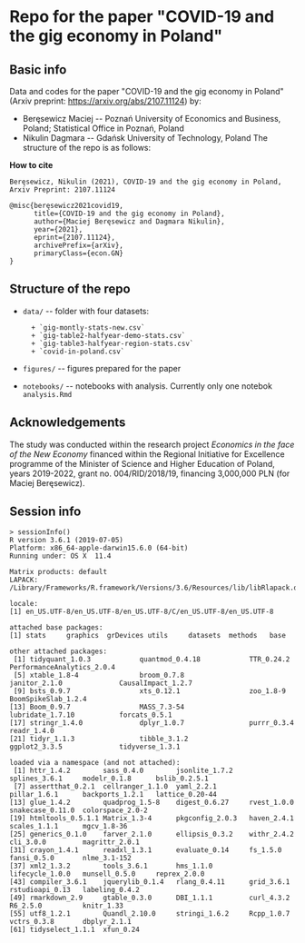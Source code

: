 # Repo for the paper "COVID-19 and the gig economy in Poland"

## Basic info

Data and codes for the paper "COVID-19 and the gig economy in Poland" (Arxiv preprint: https://arxiv.org/abs/2107.11124) by:

+ Beręsewicz Maciej -- Poznań University of Economics and Business, Poland; Statistical Office in Poznań, Poland
+ Nikulin Dagmara -- Gdańsk University of Technology, Poland
The structure of the repo is as follows:

**How to cite**

```
Beręsewicz, Nikulin (2021), COVID-19 and the gig economy in Poland, Arxiv Preprint: 2107.11124
```

```
@misc{beręsewicz2021covid19,
      title={COVID-19 and the gig economy in Poland}, 
      author={Maciej Beręsewicz and Dagmara Nikulin},
      year={2021},
      eprint={2107.11124},
      archivePrefix={arXiv},
      primaryClass={econ.GN}
}
```

## Structure of the repo

+ `data/` -- folder with four datasets: 

        + `gig-montly-stats-new.csv`
        + `gig-table2-halfyear-demo-stats.csv`
        + `gig-table3-halfyear-region-stats.csv`
        + `covid-in-poland.csv`
        
+ `figures/` -- figures prepared for the paper
+ `notebooks/` -- notebooks with analysis. Currently only one notebok `analysis.Rmd`


## Acknowledgements

The study was conducted within the research project *Economics in the face of the New Economy* financed within the Regional Initiative for Excellence programme of the Minister of Science and Higher Education of Poland, years 2019-2022, grant no. 004/RID/2018/19, financing 3,000,000 PLN (for Maciej Beręsewicz).

## Session info

```{r}
> sessionInfo()
R version 3.6.1 (2019-07-05)
Platform: x86_64-apple-darwin15.6.0 (64-bit)
Running under: OS X  11.4

Matrix products: default
LAPACK: /Library/Frameworks/R.framework/Versions/3.6/Resources/lib/libRlapack.dylib

locale:
[1] en_US.UTF-8/en_US.UTF-8/en_US.UTF-8/C/en_US.UTF-8/en_US.UTF-8

attached base packages:
[1] stats     graphics  grDevices utils     datasets  methods   base     

other attached packages:
 [1] tidyquant_1.0.3            quantmod_0.4.18            TTR_0.24.2                 PerformanceAnalytics_2.0.4
 [5] xtable_1.8-4               broom_0.7.8                janitor_2.1.0              CausalImpact_1.2.7        
 [9] bsts_0.9.7                 xts_0.12.1                 zoo_1.8-9                  BoomSpikeSlab_1.2.4       
[13] Boom_0.9.7                 MASS_7.3-54                lubridate_1.7.10           forcats_0.5.1             
[17] stringr_1.4.0              dplyr_1.0.7                purrr_0.3.4                readr_1.4.0               
[21] tidyr_1.1.3                tibble_3.1.2               ggplot2_3.3.5              tidyverse_1.3.1           

loaded via a namespace (and not attached):
 [1] httr_1.4.2        sass_0.4.0        jsonlite_1.7.2    splines_3.6.1     modelr_0.1.8      bslib_0.2.5.1    
 [7] assertthat_0.2.1  cellranger_1.1.0  yaml_2.2.1        pillar_1.6.1      backports_1.2.1   lattice_0.20-44  
[13] glue_1.4.2        quadprog_1.5-8    digest_0.6.27     rvest_1.0.0       snakecase_0.11.0  colorspace_2.0-2 
[19] htmltools_0.5.1.1 Matrix_1.3-4      pkgconfig_2.0.3   haven_2.4.1       scales_1.1.1      mgcv_1.8-36      
[25] generics_0.1.0    farver_2.1.0      ellipsis_0.3.2    withr_2.4.2       cli_3.0.0         magrittr_2.0.1   
[31] crayon_1.4.1      readxl_1.3.1      evaluate_0.14     fs_1.5.0          fansi_0.5.0       nlme_3.1-152     
[37] xml2_1.3.2        tools_3.6.1       hms_1.1.0         lifecycle_1.0.0   munsell_0.5.0     reprex_2.0.0     
[43] compiler_3.6.1    jquerylib_0.1.4   rlang_0.4.11      grid_3.6.1        rstudioapi_0.13   labeling_0.4.2   
[49] rmarkdown_2.9     gtable_0.3.0      DBI_1.1.1         curl_4.3.2        R6_2.5.0          knitr_1.33       
[55] utf8_1.2.1        Quandl_2.10.0     stringi_1.6.2     Rcpp_1.0.7        vctrs_0.3.8       dbplyr_2.1.1     
[61] tidyselect_1.1.1  xfun_0.24        
```
